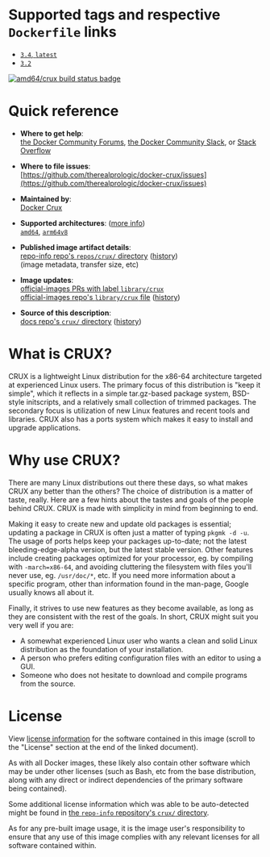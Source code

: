 <!--

********************************************************************************

WARNING:

    DO NOT EDIT "crux/README.md"

    IT IS AUTO-GENERATED

    (from the other files in "crux/" combined with a set of templates)

********************************************************************************

-->

# Supported tags and respective `Dockerfile` links

-	[`3.4`, `latest`](https://github.com/cruxlinux/docker-crux/blob/da081a9004c5559cd77a1e2c2521193ccb2afdd2/Dockerfile)
-	[`3.2`](https://github.com/cruxlinux/docker-crux/blob/07e966125ba3d6d48a12489830917e8a9bc983a7/Dockerfile)

[![amd64/crux build status badge](https://img.shields.io/jenkins/s/https/doi-janky.infosiftr.net/job/multiarch/job/amd64/job/crux.svg?label=amd64/crux%20%20build%20job)](https://doi-janky.infosiftr.net/job/multiarch/job/amd64/job/crux/)

# Quick reference

-	**Where to get help**:  
	[the Docker Community Forums](https://forums.docker.com/), [the Docker Community Slack](http://dockr.ly/slack), or [Stack Overflow](https://stackoverflow.com/search?tab=newest&q=docker)

-	**Where to file issues**:  
	[https://github.com/therealprologic/docker-crux/issues](https://github.com/therealprologic/docker-crux/issues)

-	**Maintained by**:  
	[Docker Crux](https://github.com/cruxlinux/docker-crux)

-	**Supported architectures**: ([more info](https://github.com/docker-library/official-images#architectures-other-than-amd64))  
	[`amd64`](https://hub.docker.com/r/amd64/crux/), [`arm64v8`](https://hub.docker.com/r/arm64v8/crux/)

-	**Published image artifact details**:  
	[repo-info repo's `repos/crux/` directory](https://github.com/docker-library/repo-info/blob/master/repos/crux) ([history](https://github.com/docker-library/repo-info/commits/master/repos/crux))  
	(image metadata, transfer size, etc)

-	**Image updates**:  
	[official-images PRs with label `library/crux`](https://github.com/docker-library/official-images/pulls?q=label%3Alibrary%2Fcrux)  
	[official-images repo's `library/crux` file](https://github.com/docker-library/official-images/blob/master/library/crux) ([history](https://github.com/docker-library/official-images/commits/master/library/crux))

-	**Source of this description**:  
	[docs repo's `crux/` directory](https://github.com/docker-library/docs/tree/master/crux) ([history](https://github.com/docker-library/docs/commits/master/crux))

# What is CRUX?

CRUX is a lightweight Linux distribution for the x86-64 architecture targeted at experienced Linux users. The primary focus of this distribution is "keep it simple", which it reflects in a simple tar.gz-based package system, BSD-style initscripts, and a relatively small collection of trimmed packages. The secondary focus is utilization of new Linux features and recent tools and libraries. CRUX also has a ports system which makes it easy to install and upgrade applications.

# Why use CRUX?

There are many Linux distributions out there these days, so what makes CRUX any better than the others? The choice of distribution is a matter of taste, really. Here are a few hints about the tastes and goals of the people behind CRUX. CRUX is made with simplicity in mind from beginning to end.

Making it easy to create new and update old packages is essential; updating a package in CRUX is often just a matter of typing `pkgmk -d -u`. The usage of ports helps keep your packages up-to-date; not the latest bleeding-edge-alpha version, but the latest stable version. Other features include creating packages optimized for your processor, eg. by compiling with `-march=x86-64`, and avoiding cluttering the filesystem with files you'll never use, eg. `/usr/doc/*`, etc. If you need more information about a specific program, other than information found in the man-page, Google usually knows all about it.

Finally, it strives to use new features as they become available, as long as they are consistent with the rest of the goals. In short, CRUX might suit you very well if you are:

-	A somewhat experienced Linux user who wants a clean and solid Linux distribution as the foundation of your installation.
-	A person who prefers editing configuration files with an editor to using a GUI.
-	Someone who does not hesitate to download and compile programs from the source.

# License

View [license information](https://crux.nu/Main/Handbook3-3-Intro) for the software contained in this image (scroll to the "License" section at the end of the linked document).

As with all Docker images, these likely also contain other software which may be under other licenses (such as Bash, etc from the base distribution, along with any direct or indirect dependencies of the primary software being contained).

Some additional license information which was able to be auto-detected might be found in [the `repo-info` repository's `crux/` directory](https://github.com/docker-library/repo-info/tree/master/repos/crux).

As for any pre-built image usage, it is the image user's responsibility to ensure that any use of this image complies with any relevant licenses for all software contained within.

